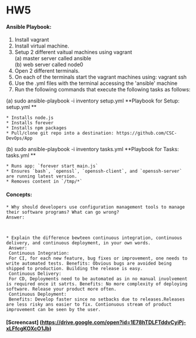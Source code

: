 # HW5

#### Ansible Playbook:  


1. Install vagrant
2. Install virtual machine.
3. Setup 2 different vaitual machines using vagrant  
  (a) master server called ansible  
  (b) web server called node0  
4. Open 2 different terminals.
5. On each of the terminals start the vagrant machines using: vagrant ssh  
6. Use the .yml files with the terminal accessing the 'ansible' machine  
7. Run the following commands that execute the following tasks as follows:  

(a)  sudo ansible-playbook -i inventory setup.yml
  **Playbook for Setup: setup.yml **  
    
    * Installs node.js
    * Installs forever
    * Installs npm packages
    * Pull/clone git repo into a destination: https://github.com/CSC-DevOps/App
    
(b)  sudo ansible-playbook -i inventory tasks.yml
  **Playbook for Tasks: tasks.yml ** 

    * Runs app: `forever start main.js`
    * Ensures `bash`, `openssl`, `openssh-client`, and `openssh-server` are running latest version.
    * Removes content in `/tmp/*`

#### Concepts:  

    * Why should developers use configuration management tools to manage their software programs? What can go wrong?
    Answer:
    
    
    
    * Explain the difference bewteen continuous integration, continuous delivery, and continuous deployment, in your own words.
     Answer:
     Continuous Integration:
     For CI, for each new feature, bug fixes or improvement, one needs to write automated tests. Benefits: Obvious bugs are avoided being shipped to production. Building the release is easy.
     Continuous Delivery:
     For CD, Deployments need to be automated as in no manual involvement is required once it satrts. Benefits: No more complexity of deploying software. Release your product more often.
     Continuous Deployment:
     Benefits: Develop faster since no setbacks due to releases.Releases are less risky ans easier to fix. Contionuous stream of product improvement can be seen by the user.


#### [Screencast] (https://drive.google.com/open?id=1E78hTDLFTddvCyiPj-xLFfcgKOXcO1Jb)

  
 
